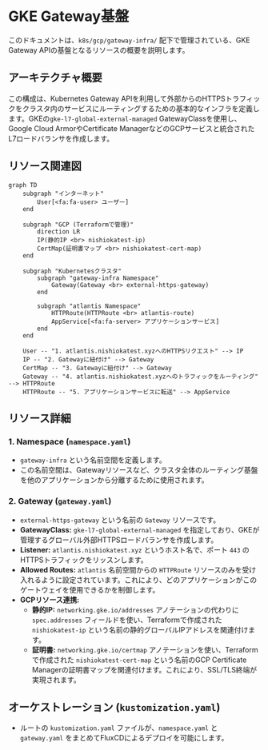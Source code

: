 # GKE Gateway基盤
このドキュメントは、`k8s/gcp/gateway-infra/` 配下で管理されている、GKE Gateway APIの基盤となるリソースの概要を説明します。

## アーキテクチャ概要
この構成は、Kubernetes Gateway APIを利用して外部からのHTTPSトラフィックをクラスタ内のサービスにルーティングするための基本的なインフラを定義します。GKEの`gke-l7-global-external-managed` GatewayClassを使用し、Google Cloud ArmorやCertificate ManagerなどのGCPサービスと統合されたL7ロードバランサを作成します。

## リソース関連図
```mermaid
graph TD
    subgraph "インターネット"
        User[<fa:fa-user> ユーザー]
    end

    subgraph "GCP (Terraformで管理)"
        direction LR
        IP(静的IP <br> nishiokatest-ip)
        CertMap(証明書マップ <br> nishiokatest-cert-map)
    end

    subgraph "Kubernetesクラスタ"
        subgraph "gateway-infra Namespace"
            Gateway(Gateway <br> external-https-gateway)
        end

        subgraph "atlantis Namespace"
            HTTPRoute(HTTPRoute <br> atlantis-route)
            AppService[<fa:fa-server> アプリケーションサービス]
        end
    end

    User -- "1. atlantis.nishiokatest.xyzへのHTTPSリクエスト" --> IP
    IP -- "2. Gatewayに紐付け" --> Gateway
    CertMap -- "3. Gatewayに紐付け" --> Gateway
    Gateway -- "4. atlantis.nishiokatest.xyzへのトラフィックをルーティング" --> HTTPRoute
    HTTPRoute -- "5. アプリケーションサービスに転送" --> AppService
```

## リソース詳細
### 1. Namespace (`namespace.yaml`)
- `gateway-infra` という名前空間を定義します。
- この名前空間は、Gatewayリソースなど、クラスタ全体のルーティング基盤を他のアプリケーションから分離するために使用されます。

### 2. Gateway (`gateway.yaml`)
- `external-https-gateway` という名前の `Gateway` リソースです。
- **GatewayClass:** `gke-l7-global-external-managed` を指定しており、GKEが管理するグローバル外部HTTPSロードバランサを作成します。
- **Listener:** `atlantis.nishiokatest.xyz` というホスト名で、ポート `443` のHTTPSトラフィックをリッスンします。
- **Allowed Routes:** `atlantis` 名前空間からの `HTTPRoute` リソースのみを受け入れるように設定されています。これにより、どのアプリケーションがこのゲートウェイを使用できるかを制御します。
- **GCPリソース連携:**
    - **静的IP:** `networking.gke.io/addresses` アノテーションの代わりに `spec.addresses` フィールドを使い、Terraformで作成された `nishiokatest-ip` という名前の静的グローバルIPアドレスを関連付けます。
    - **証明書:** `networking.gke.io/certmap` アノテーションを使い、Terraformで作成された `nishiokatest-cert-map` という名前のGCP Certificate Managerの証明書マップを関連付けます。これにより、SSL/TLS終端が実現されます。

## オーケストレーション (`kustomization.yaml`)
- ルートの `kustomization.yaml` ファイルが、`namespace.yaml` と `gateway.yaml` をまとめてFluxCDによるデプロイを可能にします。
